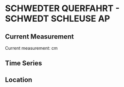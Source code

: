 # SCHWEDTER QUERFAHRT - SCHWEDT SCHLEUSE AP

## Current Measurement

Current measurement: <Value topic="rivers/pegel-online/SQF/SCHWEDT_SCHLEUSE_AP/measurementValue"/> cm

## Time Series

<TimeSeries topic="rivers/pegel-online/SQF/SCHWEDT_SCHLEUSE_AP/measurementValue" period="week" />

## Location

<WorldMap>
  <Marker lat="53.07016759260172" lon="14.323423683241211" labelTopic="rivers/pegel-online/SQF/SCHWEDT_SCHLEUSE_AP" />
</WorldMap>
